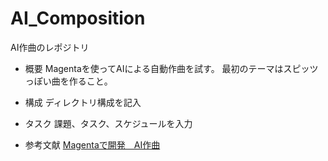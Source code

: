 # AI_Composition
AI作曲のレポジトリ

- 概要
Magentaを使ってAIによる自動作曲を試す。
最初のテーマはスピッツっぽい曲を作ること。

- 構成
ディレクトリ構成を記入

- タスク
課題、タスク、スケジュールを入力

- 参考文献
[Magentaで開発　AI作曲](https://www.ohmsha.co.jp/book/9784274227318/)
